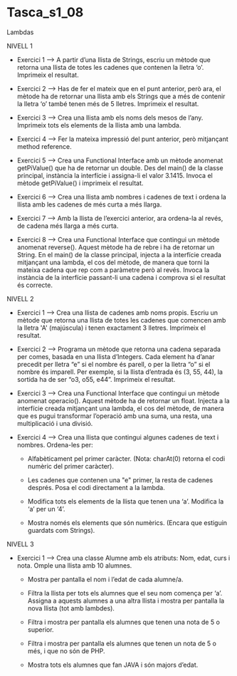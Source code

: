 # Tasca_s1_08
Lambdas

NIVELL 1

- Exercici 1 --> 
A partir d’una llista de Strings, escriu un mètode que retorna una llista de totes les cadenes que contenen la lletra ‘o’. Imprimeix el resultat.

- Exercici 2 --> 
Has de fer el mateix que en el punt anterior, però ara, el mètode ha de retornar una llista amb els Strings que a més de contenir la lletra ‘o’ també tenen més de 5 lletres. Imprimeix el resultat.

- Exercici 3 --> 
Crea una llista amb els noms dels mesos de l’any. Imprimeix tots els elements de la llista amb una lambda.

- Exercici 4 --> 
Fer la mateixa impressió del punt anterior, però mitjançant method reference. 

- Exercici 5 --> 
Crea una Functional Interface amb un mètode anomenat getPiValue() que ha de retornar un double. Des del main() de la classe principal, instància la interfície i assigna-li el valor 3.1415. Invoca el mètode getPiValue() i imprimeix el resultat.

- Exercici 6 --> 
Crea una llista amb nombres i cadenes de text i ordena la llista amb les cadenes de més curta a més llarga.

- Exercici 7 --> 
Amb la llista de l’exercici anterior, ara ordena-la al revés, de cadena més llarga a més curta.

- Exercici 8 --> 
Crea una Functional Interface que contingui un mètode anomenat reverse(). Aquest mètode ha de rebre i ha de retornar un String. En el main() de la classe principal, injecta a la interfície creada mitjançant una lambda, el cos del mètode, de manera que torni la mateixa cadena que rep com a paràmetre però al revés. Invoca la instància de la interfície passant-li una cadena i comprova si el resultat és correcte.

NIVELL 2

- Exercici 1 --> 
Crea una llista de cadenes amb noms propis. Escriu un mètode que retorna una llista de totes les cadenes que comencen amb la lletra 'A' (majúscula) i  tenen exactament 3 lletres. Imprimeix el resultat. 

- Exercici 2 --> 
Programa un mètode que retorna una cadena separada per comes, basada en una llista d’Integers. Cada element ha d’anar precedit per lletra “e” si el nombre és parell, o per la lletra “o” si el nombre és imparell. Per exemple, si la llista d’entrada és (3, 55, 44), la sortida ha de ser “o3, o55, e44”. Imprimeix el resultat.

- Exercici 3 --> 
Crea una Functional Interface que contingui un mètode anomenat operacio(). Aquest mètode ha de retornar un float. Injecta a la interfície creada mitjançant una lambda, el cos del mètode, de manera que es pugui transformar l’operació amb una suma, una resta, una multiplicació i una divisió.

- Exercici 4 --> 
Crea una llista que contingui algunes cadenes de text i nombres.
Ordena-les per:

    - Alfabèticament pel primer caràcter. (Nota: charAt(0) retorna el codi numèric del primer  caràcter). 

    - Les cadenes que contenen una "e" primer, la resta de cadenes després. Posa el codi directament a la lambda.  

    - Modifica tots els elements de la llista que tenen una ‘a’. Modifica la ‘a’ per un ‘4’.

    - Mostra només els elements que són numèrics. (Encara que estiguin guardats com Strings).   
    
NIVELL 3

- Exercici 1 --> 
Crea una classe Alumne amb els atributs: Nom, edat, curs i nota. Omple una llista amb 10 alumnes.

    - Mostra per pantalla el nom i l’edat de cada alumne/a. 
    
    - Filtra la llista per tots els alumnes que el seu nom comença per ‘a’. Assigna a aquests alumnes a una altra  llista i  mostra per pantalla la nova llista (tot  amb lambdes). 
    
    - Filtra i mostra per pantalla els alumnes que tenen una nota de 5 o superior. 
    
    - Filtra i mostra per pantalla els alumnes que tenen un nota de 5 o més, i que no són de PHP.  
    
    - Mostra tots els alumnes que fan JAVA i són majors d’edat.
